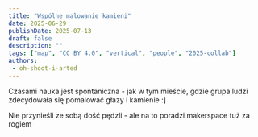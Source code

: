 ```yaml
---
title: "Wspólne malowanie kamieni"
date: 2025-06-29
publishDate: 2025-07-13
draft: false
description: ""
tags: ["map", "CC BY 4.0", "vertical", "people", "2025-collab"]
authors:
 - oh-shoot-i-arted
---
```


Czasami nauka jest spontaniczna - jak w tym mieście, gdzie grupa ludzi zdecydowała się pomalować głazy i kamienie :]

Nie przynieśli ze sobą dość pędzli - ale na to poradzi makerspace tuż za rogiem